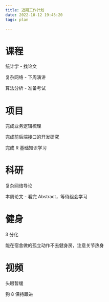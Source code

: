 ```yaml
---
title: 近期工作计划
date: 2022-10-12 19:45:20
tags: plan

---
```


# 课程

统计学 - 找论文

复杂网络 - 下周演讲

算法分析 - 准备考试

# 项目

完成业务逻辑梳理

完成前后端接口的开发研究

完成 R 基础知识学习

# 科研

复杂网络导论

本周论文 - 看完 Abstract，等待组会学习

# 健身

3 分化

能在宿舍做的孤立动作不去健身房，注意关节热身

# 视频

头眼暂缓

狗 8 保持跟进

# 